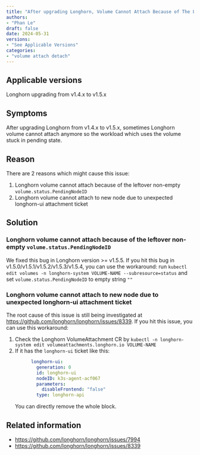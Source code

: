 ```yaml
---
title: "After upgrading Longhorn, Volume Cannot Attach Because of The Leftover non-empty volume.status.PendingNodeID or Longhorn UI Attachment Ticket"
authors:
- "Phan Le"
draft: false
date: 2024-05-31
versions:
- "See Applicable Versions"
categories:
- "volume attach detach"
---
```


## Applicable versions

Longhorn upgrading from v1.4.x to v1.5.x

## Symptoms

After upgrading Longhorn from v1.4.x to v1.5.x, sometimes Longhorn volume cannot attach anymore so the workload which
uses the volume stuck in pending state.

## Reason

There are 2 reasons which might cause this issue:

1. Longhorn volume cannot attach because of the leftover non-empty `volume.status.PendingNodeID`
1. Longhorn volume cannot attach to new node due to unexpected longhorn-ui attachment ticket

## Solution

### Longhorn volume cannot attach because of the leftover non-empty `volume.status.PendingNodeID`

We fixed this bug in Longhorn version >= v1.5.5. If you hit this bug in v1.5.0/v1.5.1/v1.5.2/v1.5.3/v1.5.4, you can use the workaround: run `kubectl edit volumes -n longhorn-system VOLUME-NAME --subresource=status` and set `volume.status.PendingNodeID` to empty string `""`

### Longhorn volume cannot attach to new node due to unexpected longhorn-ui attachment ticket

The root cause of this issue is still being investigated at https://github.com/longhorn/longhorn/issues/8339. If you hit this issue, you can use this workaround:
1. Check the Longhorn VolumeAttachment CR by `kubectl -n longhorn-system edit volumeattachments.longhorn.io VOLUME-NAME`
1. If it has the `longhorn-ui` ticket like this:
    ```yaml
          longhorn-ui:
            generation: 0
            id: longhorn-ui
            nodeID: k3s-agent-acf067
            parameters:
              disableFrontend: "false"
            type: longhorn-api
    ```
    You can directly remove the whole block.

## Related information

- https://github.com/longhorn/longhorn/issues/7994
- https://github.com/longhorn/longhorn/issues/8339
